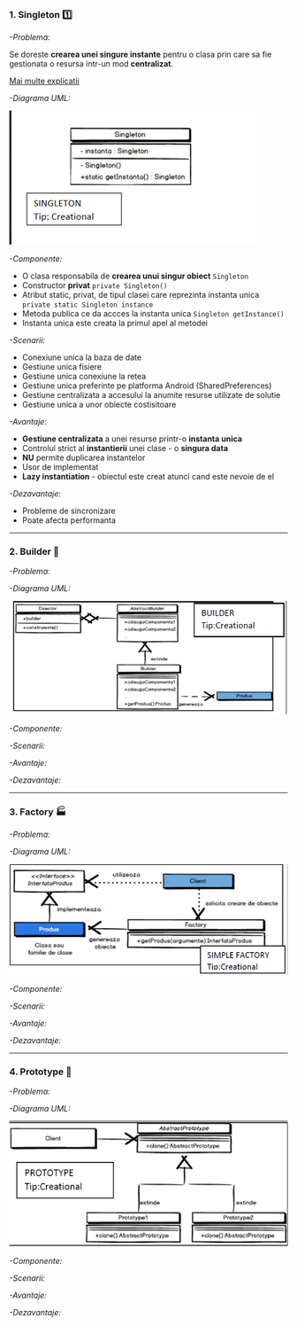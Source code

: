 ### 1. Singleton  :one:

  _-Problema:_ 
  
  Se doreste **crearea unei singure instante** pentru o clasa prin care sa fie gestionata o resursa intr-un mod **centralizat**.
  
  [Mai multe explicatii](https://www.youtube.com/watch?v=hUE_j6q0LTQ)

 _-Diagrama UML:_
 
 ![img](https://github.com/MikyPopescu/SoftwareQualityAndTesting/blob/master/Documentation/UML_Diagrams/1_Singleton.png)

_-Componente:_
 * O clasa responsabila de **crearea unui singur obiect** `Singleton`
 * Constructor **privat** `private Singleton()`
 * Atribut static, privat, de tipul clasei care reprezinta instanta unica `private static Singleton instance`
 * Metoda publica ce da accces la instanta unica `Singleton getInstance()`
 * Instanta unica este creata la primul apel al metodei

_-Scenarii:_
 * Conexiune unica la baza de date
 * Gestiune unica fisiere
 * Gestiune unica conexiune la retea
 * Gestiune unica preferinte pe platforma Android (SharedPreferences)
 * Gestiune centralizata a accesului la anumite resurse utilizate de solutie
 * Gestiune unica a unor obiecte costisitoare

_-Avantaje:_
 * **Gestiune centralizata** a unei resurse printr-o **instanta unica**
 * Controlul strict al **instantierii** unei clase - o **singura data**
 * **NU** permite duplicarea instantelor
 * Usor de implementat
 * **Lazy instantiation** - obiectul este creat atunci cand este nevoie de el

_-Dezavantaje:_ 
  * Probleme de sincronizare
  * Poate afecta performanta
  
  --- 
  
### 2. Builder  :muscle:
 _-Problema:_ 
  
 

 _-Diagrama UML:_
 
 ![img](https://github.com/MikyPopescu/SoftwareQualityAndTesting/blob/master/Documentation/UML_Diagrams/2_Builder.png)

_-Componente:_

_-Scenarii:_
 

_-Avantaje:_


_-Dezavantaje:_

  --- 
  
### 3. Factory  :factory:
 _-Problema:_ 
  
 

 _-Diagrama UML:_
 
  ![img](https://github.com/MikyPopescu/SoftwareQualityAndTesting/blob/master/Documentation/UML_Diagrams/3_1_Simple_Factory.png)


_-Componente:_

_-Scenarii:_
 

_-Avantaje:_


_-Dezavantaje:_

  --- 

### 4. Prototype  :dancers:
 _-Problema:_ 
  
 

 _-Diagrama UML:_
 
 ![img](https://github.com/MikyPopescu/SoftwareQualityAndTesting/blob/master/Documentation/UML_Diagrams/4_Prototype.png)


_-Componente:_

_-Scenarii:_
 

_-Avantaje:_


_-Dezavantaje:_
 
